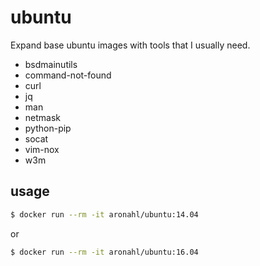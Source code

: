 # ubuntu
Expand base ubuntu images with tools that I usually need.
  * bsdmainutils
  * command-not-found
  * curl
  * jq
  * man
  * netmask
  * python-pip
  * socat
  * vim-nox
  * w3m

## usage

```bash
$ docker run --rm -it aronahl/ubuntu:14.04 
```

or

```bash
$ docker run --rm -it aronahl/ubuntu:16.04 
```
